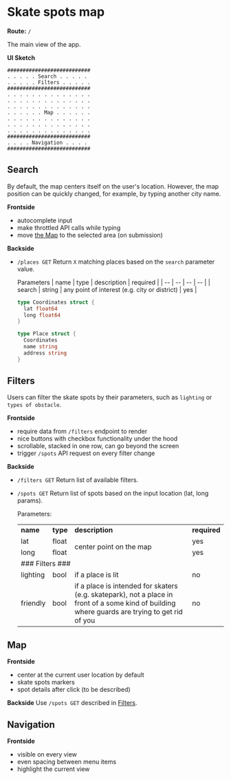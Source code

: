 # Skate spots map
**Route:** `/`

The main view of the app.

**UI Sketch**
```
###########################
. . . . . Search . . . . . 
. . . . . Filters . . . . . 
###########################
. . . . . . . . . . . . . .
. . . . . . . . . . . . . . 
. . . . . . . . . . . . . . 
. . . . . . Map . . . . . .
. . . . . . . . . . . . . . 
. . . . . . . . . . . . . . 
. . . . . . . . . . . . . . 
###########################
. . . . Navigation . . . . 
###########################
```

## Search
By default, the map centers itself on the user's location. However, the map position can be quickly changed, for example, by typing another city name.

**Frontside**
- autocomplete input
- make throttled API calls while typing
- move [the Map](#map) to the selected area (on submission)

**Backside**
- `/places GET`
  Return `X` matching places based on the `search` parameter value.
  
  Parameters
  | name | type | description | required |
  | -- | -- | -- | -- |
  | search | string | any point of interest (e.g. city or district) | yes |

  ```go
  type Coordinates struct {
    lat float64
    long float64
  }

  type Place struct {
    Coordinates
    name string
    address string
  }
  ```

## Filters
Users can filter the skate spots by their parameters, such as `lighting` or `types of obstacle`. 

**Frontside**
- require data from `/filters` endpoint to render
- nice buttons with checkbox functionality under the hood
- scrollable, stacked in one row, can go beyond the screen
- trigger `/spots` API request on every filter change

**Backside**
- `/filters GET`
  Return list of available filters.

- `/spots GET`
  Return list of spots based on the input location (lat, long params).
  
  Parameters:
  <table>
    <tr>
      <td><strong>name</strong></td>
      <td><strong>type<strong></td>
      <td><strong>description</strong></td>
      <td><strong>required</strong></td>
    </tr>
    <tr>
      <td>lat</td>
      <td>float</td>
      <td rowspan="2">center point on the map</td>
      <td>yes</td>
    </tr>
    <tr>
      <td>long</td>
      <td>float</td>
      <td>yes</td>
    </tr>
    <tr>
      <td colspan="4">### Filters ###</td>
    </tr>
    <tr>
      <td>lighting</td>
      <td>bool</td>
      <td>if a place is lit</td>
      <td>no</td>

    </tr>
    <tr>
      <td>friendly</td>
      <td>bool</td>
      <td>if a place is intended for skaters (e.g. skatepark), not a place in front of a some kind of building where guards are trying to get rid of you</td>
      <td>no</td>
    </tr>
  </table>
## Map
**Frontside**
- center at the current user location by default
- skate spots markers
- spot details after click (to be described)
  
**Backside**
Use `/spots GET` described in [Filters](#filters).

## Navigation
**Frontside**
- visible on every view
- even spacing between menu items
- highlight the current view
